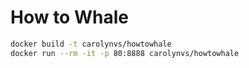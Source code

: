 # How to Whale

```bash
docker build -t carolynvs/howtowhale
docker run --rm -it -p 80:8888 carolynvs/howtowhale
```
